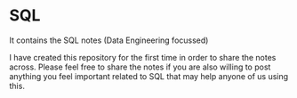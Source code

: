 # SQL
It contains the SQL notes (Data Engineering focussed)

I have created this repository for the first time in order to share the notes across.
Please feel free to share the notes if you are also willing to post anything you feel important related to SQL that may help anyone of us using this.
